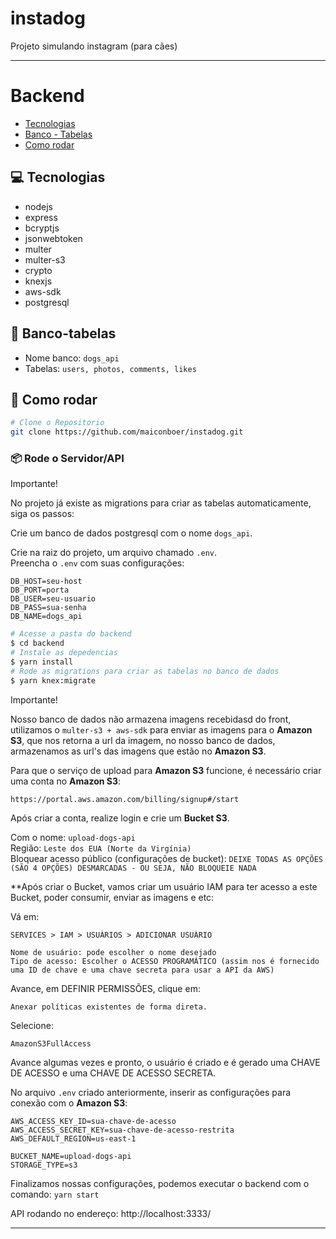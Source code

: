 # instadog
Projeto simulando instagram (para cães)

------------------------------------------

# Backend

* [Tecnologias](#computer-tecnologias)
* [Banco - Tabelas](#rocket-banco-tabelas)
* [Como rodar](#construction_worker-como-rodar)


## :computer: Tecnologias
- nodejs
- express
- bcryptjs
- jsonwebtoken
- multer
- multer-s3
- crypto
- knexjs
- aws-sdk
- postgresql

## :rocket: Banco-tabelas

- Nome banco: ```dogs_api```
- Tabelas: ``` users, photos, comments, likes ```

## :construction_worker: Como rodar
```bash
# Clone o Repositorio
git clone https://github.com/maiconboer/instadog.git
```

### 📦 Rode o Servidor/API

Importante!

No projeto já existe as migrations para criar as tabelas automaticamente, siga os passos: 

Crie um banco de dados postgresql com o nome ```dogs_api```.

Crie na raiz do projeto, um arquivo chamado ```.env```.  
Preencha o ```.env``` com suas configurações:

    DB_HOST=seu-host  
    DB_PORT=porta   
    DB_USER=seu-usuario
    DB_PASS=sua-senha
    DB_NAME=dogs_api
    

```bash
# Acesse a pasta do backend
$ cd backend
# Instale as depedencias
$ yarn install
# Rode as migrations para criar as tabelas no banco de dados
$ yarn knex:migrate
```

Importante!

Nosso banco de dados não armazena imagens recebidasd do front, utilizamos o ```multer-s3 + aws-sdk``` para enviar as imagens para o **Amazon S3**, que nos retorna a url da imagem, no nosso banco de dados, armazenamos as url's das imagens que estão no **Amazon S3**.

Para que o serviço de upload para **Amazon S3** funcione, é necessário criar uma conta no **Amazon S3**:

    https://portal.aws.amazon.com/billing/signup#/start  
    
Após criar a conta, realize login e crie um **Bucket S3**.

Com o nome: ```upload-dogs-api```  
Região:  ```Leste dos EUA (Norte da Virgínia)```  
Bloquear acesso público (configurações de bucket): ``` DEIXE TODAS AS OPÇÕES (SÃO 4 OPÇÕES) DESMARCADAS - OU SEJA, NÃO BLOQUEIE NADA ```     


**Após criar o Bucket, vamos criar um usuário IAM para ter acesso a este Bucket, poder consumir, enviar as imagens e etc:

 Vá em:
 
    SERVICES > IAM > USUÁRIOS > ADICIONAR USUÁRIO
    
    Nome de usuário: pode escolher o nome desejado
    Tipo de acesso: Escolher o ACESSO PROGRAMÁTICO (assim nos é fornecido uma ID de chave e uma chave secreta para usar a API da AWS)
    
Avance, em DEFINIR PERMISSÕES, clique em:

    Anexar políticas existentes de forma direta.
    
Selecione:

    AmazonS3FullAccess
    
Avance algumas vezes e pronto, o usuário é criado e é gerado uma CHAVE DE ACESSO e uma CHAVE DE ACESSO SECRETA.

No arquivo ```.env``` criado anteriormente, inserir as configurações para conexão com o **Amazon S3**:    

    AWS_ACCESS_KEY_ID=sua-chave-de-acesso
    AWS_ACCESS_SECRET_KEY=sua-chave-de-acesso-restrita
    AWS_DEFAULT_REGION=us-east-1

    BUCKET_NAME=upload-dogs-api
    STORAGE_TYPE=s3
    
Finalizamos nossas configurações, podemos executar o backend com o comando: ```yarn start```

API rodando no endereço: http://localhost:3333/

------------------------------------------

